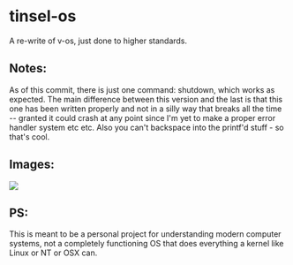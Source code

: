 # tinsel-os
A re-write of v-os, just done to higher standards.

## Notes:
As of this commit, there is just one command: shutdown, which works as expected.
The main difference between this version and the last is that this one has been written
properly and not in a silly way that breaks all the time -- granted it could crash at any point
since I'm yet to make a proper error handler system etc etc. Also you can't backspace into the printf'd stuff - so that's cool.

## Images:
![](https://i.imgur.com/iHYrxlH.png)

## PS:
This is meant to be a personal project for understanding modern computer systems, not a completely functioning OS that does everything a kernel like Linux or NT or OSX can.
